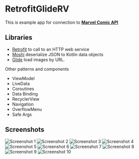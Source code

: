 # RetrofitGlideRV

This is example app for connection to [**Marvel Comic API**](https://developer.marvel.com/)

## Libraries

* [Retrofit](https://square.github.io/retrofit/) to call to an HTTP web service
* [Moshi](https://github.com/square/moshi) deserialize JSON to Kotlin data objects 
* [Glide](https://bumptech.github.io/glide/) load images by URL.
  
Other patterns and components

* ViewModel
* LiveData
* Coroutines
* Data Binding
* RecyclerView
* Navigation
* OverflowMenu
* Safe Args


## Screenshots

![Screenshot 1](screenshots/screen_1.png)
![Screenshot 2](screenshots/screen_2.png)
![Screenshot 3](screenshots/screen_3.png)
![Screenshot 4](screenshots/screen_4.png)
![Screenshot 5](screenshots/screen_5.png)
![Screenshot 6](screenshots/screen_6.png)
![Screenshot 7](screenshots/screen_7.png)
![Screenshot 8](screenshots/screen_8.png)
![Screenshot 9](screenshots/screen_9.png)
![Screenshot 10](screenshots/screen_10.png)